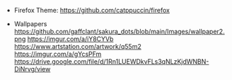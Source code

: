- Firefox Theme:
https://github.com/catppuccin/firefox

- Wallpapers
https://github.com/gaffclant/sakura_dots/blob/main/Images/wallpaper2.png
https://imgur.com/a/iY8CYVb
https://www.artstation.com/artwork/q55m2
https://imgur.com/a/gYcsPFm
https://drive.google.com/file/d/1Rn1LUEWDkvFLs3qNLzKjdWNBN-DiNrvg/view